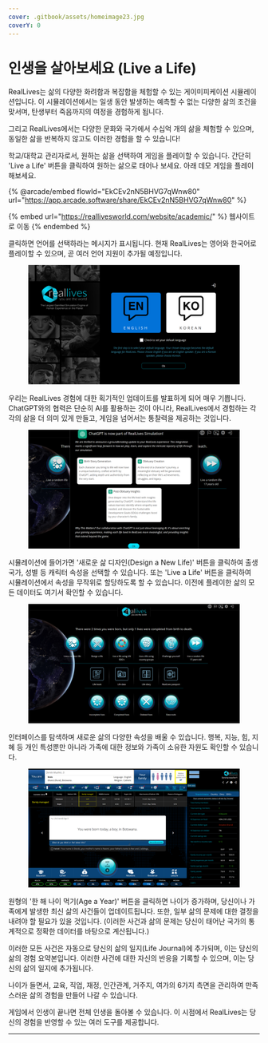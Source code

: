 ```yaml
---
cover: .gitbook/assets/homeimage23.jpg
coverY: 0
---
```


# 인생을 살아보세요 (Live a Life)

RealLives는 삶의 다양한 화려함과 복잡함을 체험할 수 있는 게이미피케이션 시뮬레이션입니다. 이 시뮬레이션에서는 일생 동안 발생하는 예측할 수 없는 다양한 삶의 조건을 맞서며, 탄생부터 죽음까지의 여정을 경험하게 됩니다.

그리고 RealLives에서는 다양한 문화와 국가에서 수십억 개의 삶을 체험할 수 있으며, 동일한 삶을 반복하지 않고도 이러한 경험을 할 수 있습니다!

학교/대학교 관리자로서, 원하는 삶을 선택하여 게임을 플레이할 수 있습니다. 간단히 'Live a Life' 버튼을 클릭하여 원하는 삶으로 태어나 보세요. 아래 데모 게임을 플레이해보세요.

{% @arcade/embed flowId="EkCEv2nN5BHVG7qWnw80" url="https://app.arcade.software/share/EkCEv2nN5BHVG7qWnw80" %}

{% embed url="https://reallivesworld.com/website/academic/" %}
웹사이트로 이동
{% endembed %}

클릭하면 언어를 선택하라는 메시지가 표시됩니다. 현재 RealLives는 영어와 한국어로 플레이할 수 있으며, 곧 여러 언어 지원이 추가될 예정입니다.

<figure><img src=".gitbook/assets/Screenshot 2024-03-11 132854.png" alt=""><figcaption></figcaption></figure>

우리는 RealLives 경험에 대한 획기적인 업데이트를 발표하게 되어 매우 기쁩니다. ChatGPT와의 협력은 단순히 AI를 활용하는 것이 아니라, RealLives에서 경험하는 각각의 삶을 더 의미 있게 만들고, 게임을 넘어서는 통찰력을 제공하는 것입니다.

<figure><img src=".gitbook/assets/Screenshot 2024-03-11 132903.png" alt=""><figcaption></figcaption></figure>

시뮬레이션에 들어가면 '새로운 삶 디자인(Design a New Life)' 버튼을 클릭하여 출생 국가, 성별 등 캐릭터 속성을 선택할 수 있습니다. 또는 'Live a Life' 버튼을 클릭하여 시뮬레이션에서 속성을 무작위로 할당하도록 할 수 있습니다. 이전에 플레이한 삶의 모든 데이터도 여기서 확인할 수 있습니다.

<figure><img src=".gitbook/assets/Screenshot 2024-03-11 132923.png" alt=""><figcaption></figcaption></figure>

인터페이스를 탐색하며 새로운 삶의 다양한 속성을 배울 수 있습니다. 행복, 지능, 힘, 지혜 등 개인 특성뿐만 아니라 가족에 대한 정보와 가족이 소유한 자원도 확인할 수 있습니다.

<figure><img src=".gitbook/assets/Screenshot 2024-03-11 133915.png" alt=""><figcaption></figcaption></figure>

원형의 '한 해 나이 먹기(Age a Year)' 버튼을 클릭하면 나이가 증가하며, 당신이나 가족에게 발생한 최신 삶의 사건들이 업데이트됩니다. 또한, 일부 삶의 문제에 대한 결정을 내려야 할 필요가 있을 것입니다. (이러한 사건과 삶의 문제는 당신이 태어난 국가의 통계적으로 정확한 데이터를 바탕으로 계산됩니다.)

이러한 모든 사건은 자동으로 당신의 삶의 일지(Life Journal)에 추가되며, 이는 당신의 삶의 경험 요약본입니다. 이러한 사건에 대한 자신의 반응을 기록할 수 있으며, 이는 당신의 삶의 일지에 추가됩니다.

나이가 들면서, 교육, 직업, 재정, 인간관계, 거주지, 여가의 6가지 측면을 관리하여 만족스러운 삶의 경험을 만들어 나갈 수 있습니다.

게임에서 인생이 끝나면 전체 인생을 돌아볼 수 있습니다. 이 시점에서 RealLives는 당신의 경험을 반영할 수 있는 여러 도구를 제공합니다.

***
